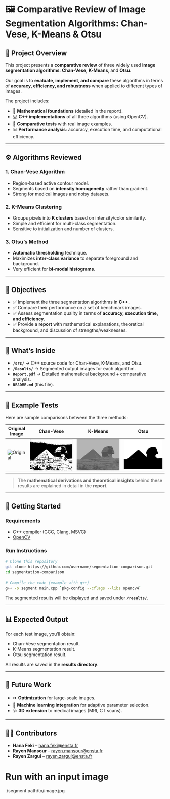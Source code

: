 # 🖼️ Comparative Review of Image Segmentation Algorithms: Chan-Vese, K-Means & Otsu  

## 📌 Project Overview  
This project presents a **comparative review** of three widely used **image segmentation algorithms**: **Chan-Vese**, **K-Means**, and **Otsu**.  

Our goal is to **evaluate, implement, and compare** these algorithms in terms of **accuracy, efficiency, and robustness** when applied to different types of images.  

The project includes:  
- 📖 **Mathematical foundations** (detailed in the report).  
- 💻 **C++ implementations** of all three algorithms (using OpenCV).  
- 🧪 **Comparative tests** with real image examples.  
- 📊 **Performance analysis**: accuracy, execution time, and computational efficiency.  

---

## ⚙️ Algorithms Reviewed  

### 1. **Chan-Vese Algorithm**  
- Region-based active contour model.  
- Segments based on **intensity homogeneity** rather than gradient.  
- Strong for medical images and noisy datasets.  

### 2. **K-Means Clustering**  
- Groups pixels into **K clusters** based on intensity/color similarity.  
- Simple and efficient for multi-class segmentation.  
- Sensitive to initialization and number of clusters.  

### 3. **Otsu’s Method**  
- **Automatic thresholding** technique.  
- Maximizes **inter-class variance** to separate foreground and background.  
- Very efficient for **bi-modal histograms**.  

---

## 🎯 Objectives  
- ✅ Implement the three segmentation algorithms in **C++**.  
- ✅ Compare their performance on a set of benchmark images.  
- ✅ Assess segmentation quality in terms of **accuracy, execution time, and efficiency**.  
- ✅ Provide a **report** with mathematical explanations, theoretical background, and discussion of strengths/weaknesses.  

---

## 📂 What’s Inside  

- **`/src/`** → C++ source code for Chan-Vese, K-Means, and Otsu.  
- **`/Results/`** → Segmented output images for each algorithm.  
- **`Report.pdf`** → Detailed mathematical background + comparative analysis.  
- **`README.md`** (this file).  

---

## 🧪 Example Tests  

Here are sample comparisons between the three methods:  

| Original Image | Chan-Vese | K-Means | Otsu |  
|----------------|-----------|---------|------|  
| ![Original](Results/Original.png) | ![Chan-Vese](Results/Chanvese.png) | ![KMeans](Results/Kmeans.png) | ![Otsu](Results/Otsu.png) |  

> The **mathematical derivations and theoretical insights** behind these results are explained in detail in the **report**.  

---

## 🚀 Getting Started  

### Requirements  
- C++ compiler (GCC, Clang, MSVC)  
- [OpenCV](https://opencv.org/)  

### Run Instructions  
```bash
# Clone this repository
git clone https://github.com/username/segmentation-comparison.git
cd segmentation-comparison

# Compile the code (example with g++)
g++ -o segment main.cpp `pkg-config --cflags --libs opencv4`
```

The segmented results will be displayed and saved under **`/results/`**.

---

## 📊 Expected Output

For each test image, you’ll obtain:

- Chan-Vese segmentation result.  
- K-Means segmentation result.  
- Otsu segmentation result.  

All results are saved in the **results directory**.

---

## 🔮 Future Work

- ⏩ **Optimization** for large-scale images.  
- 🧠 **Machine learning integration** for adaptive parameter selection.  
- 🩺 **3D extension** to medical images (MRI, CT scans).  

---

## 👩‍💻 Contributors

- **Hana Feki** – [hana.feki@ensta.fr](mailto:hana.feki@ensta.fr)  
- **Rayen Mansour** – [rayen.mansour@ensta.fr](mailto:rayen.mansour@ensta.fr)  
- **Rayen Zargui** – [rayen.zargui@ensta.fr](mailto:rayen.zargui@ensta.fr)  


# Run with an input image
./segment path/to/image.jpg
